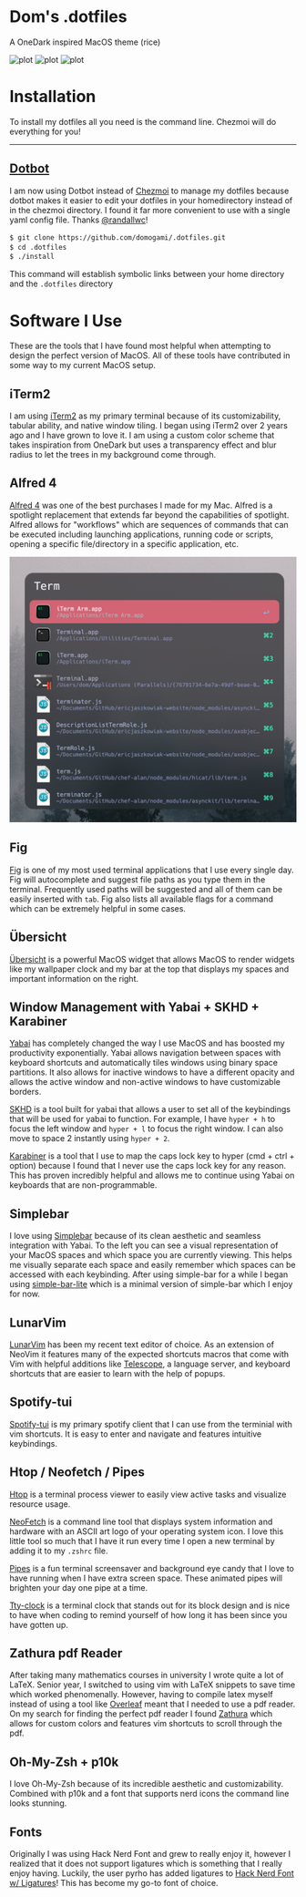 # Dom's .dotfiles
A OneDark inspired MacOS theme (rice)

![plot](./photos/photo1.png)
![plot](./photos/photo2.png)
![plot](./photos/photo3.png)

# Installation

To install my dotfiles all you need is the command line. Chezmoi will do everything for you!

---

## [Dotbot](https://github.com/anishathalye/dotbot)
I am now using Dotbot instead of [Chezmoi](https://www.chezmoi.io/) to manage my dotfiles because dotbot makes it easier to edit your dotfiles in your homedirectory instead of in the chezmoi directory. I found it far more convenient to use with a single yaml config file. Thanks [@randallwc](https://github.com/randallwc)!
```bash
$ git clone https://github.com/domogami/.dotfiles.git
$ cd .dotfiles
$ ./install
```
This command will establish symbolic links between your home directory and the `.dotfiles` directory

# Software I Use

These are the tools that I have found most helpful when attempting to design the perfect version of MacOS. All of these tools have contributed in some way to my current MacOS setup.

## iTerm2

I am using [iTerm2](https://iterm2.com/) as my primary terminal because of its customizability, tabular ability, and native window tiling. I began using iTerm2 over 2 years ago and I have grown to love it. I am using a custom color scheme that takes inspiration from OneDark but uses a transparency effect and blur radius to let the trees in my background come through.

## Alfred 4

[Alfred 4](https://www.alfredapp.com/) was one of the best purchases I made for my Mac. Alfred is a spotlight replacement that extends far beyond the capabilities of spotlight. Alfred allows for "workflows" which are sequences of commands that can be executed including launching applications, running code or scripts, opening a specific file/directory in a specific application, etc.

![plot](./Alfred_Theme/Alfred.png)

## Fig

[Fig](https://github.com/withfig/fig) is one of my most used terminal applications that I use every single day. Fig will autocomplete and suggest file paths as you type them in the terminal. Frequently used paths will be suggested and all of them can be easily inserted with `tab`. Fig also lists all available flags for a command which can be extremely helpful in some cases. 

## Übersicht

[Übersicht](https://tracesof.net/uebersicht/) is a powerful MacOS widget that allows MacOS to render widgets like my wallpaper clock and my bar at the top that displays my spaces and important information on the right.

## Window Management with Yabai + SKHD + Karabiner

[Yabai](https://github.com/koekeishiya/yabai) has completely changed the way I use MacOS and has boosted my productivity exponentially. Yabai allows navigation between spaces with keyboard shortcuts and automatically tiles windows using binary space partitions. It also allows for inactive windows to have a different opacity and allows the active window and non-active windows to have customizable borders.

[SKHD](https://github.com/koekeishiya/skhd) is a tool built for yabai that allows a user to set all of the keybindings that will be used for yabai to function. For example, I have `hyper + h` to focus the left window and `hyper + l` to focus the right window. I can also move to space 2 instantly using `hyper + 2`.

[Karabiner](https://karabiner-elements.pqrs.org/) is a tool that I use to map the caps lock key to hyper (cmd + ctrl + option) because I found that I never use the caps lock key for any reason. This has proven incredibly helpful and allows me to continue using Yabai on keyboards that are non-programmable.

## Simplebar

I love using [Simplebar](https://github.com/Jean-Tinland/simple-bar) because of its clean aesthetic and seamless integration with Yabai. To the left you can see a visual representation of your MacOS spaces and which space you are currently viewing. This helps me visually separate each space and easily remember which spaces can be accessed with each keybinding. After using simple-bar for a while I began using [simple-bar-lite](https://github.com/Jean-Tinland/simple-bar-lite) which is a minimal version of simple-bar which I enjoy for now.

## LunarVim

[LunarVim](https://github.com/LunarVim/LunarVim) has been my recent text editor of choice. As an extension of NeoVim it features many of the expected shortcuts macros that come with Vim with helpful additions like [Telescope](https://github.com/nvim-telescope/telescope.nvim), a language server, and keyboard shortcuts that are easier to learn with the help of popups.

## Spotify-tui
[Spotify-tui](https://github.com/Rigellute/spotify-tui) is my primary spotify client that I can use from the terminial with vim shortcuts. It is easy to enter and navigate and features intuitive keybindings.

## Htop / Neofetch / Pipes

[Htop](https://github.com/htop-dev/htop) is a terminal process viewer to easily view active tasks and visualize resource usage.

[NeoFetch](https://github.com/dylanaraps/neofetch) is a command line tool that displays system information and hardware with an ASCII art logo of your operating system icon. I love this little tool so much that I have it run every time I open a new terminal by adding it to my `.zshrc` file.

[Pipes](https://github.com/pipeseroni/pipes.sh) is a fun terminal screensaver and background eye candy that I love to have running when I have extra screen space. These animated pipes will brighten your day one pipe at a time.

[Tty-clock](https://github.com/xorg62/tty-clock) is a terminal clock that stands out for its block design and is nice to have when coding to remind yourself of how long it has been since you have gotten up.

## Zathura pdf Reader
After taking many mathematics courses in university I wrote quite a lot of LaTeX. Senior year, I switched to using vim with LaTeX snippets to save time which worked phenomenally. However, having to compile latex myself instead of using a tool like [Overleaf](https://www.overleaf.com/) meant that I needed to use a pdf reader. On my search for finding the perfect pdf reader I found [Zathura](https://github.com/pwmt/zathura) which allows for custom colors and features vim shortcuts to scroll through the pdf.  

## Oh-My-Zsh + p10k
I love Oh-My-Zsh because of its incredible aesthetic and customizability. Combined with p10k and a font that supports nerd icons the command line looks stunning.

## Fonts
Originally I was using Hack Nerd Font and grew to really enjoy it, however I realized that it does not support ligatures which is something that I really enjoy having. Luckily, the user pyrho has added ligatures to [Hack Nerd Font w/ Ligatures](https://github.com/pyrho/hack-font-ligature-nerd-font)! This has become my go-to font of choice.
